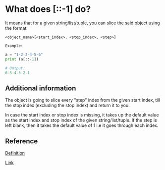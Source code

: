 # What does [::-1] do?

It means that for a given string/list/tuple, you can slice the said object using the format:

`<object_name>[<start_index>, <stop_index>, <step>]`

`Example:`

```python
a = "1-2-3-4-5-6"
print (a[::-1])

# Output:
6-5-4-3-2-1
```

## Additional information

The object is going to slice every "step" index from the given start index, till the stop index (excluding the stop index) and return it to you.

In case the start index or stop index is missing, it takes up the default value as the start index and stop index of the given string/list/tuple. If the step is left blank, then it takes the default value of 1 i.e it goes through each index.

## Reference

[Definition](https://stackoverflow.com/questions/31633635/what-is-the-meaning-of-inta-1-in-python)

[Link](https://stackoverflow.com/questions/28535392/what-does-n-1-means-in-python)

